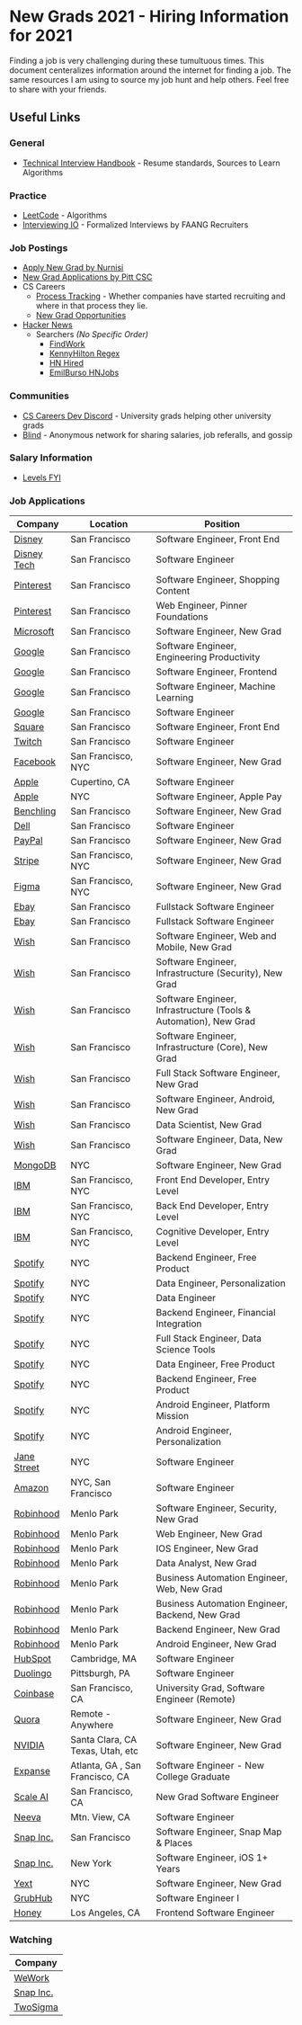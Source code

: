 # New Grads 2021 - **Hiring Information for 2021**
Finding a job is very challenging during these tumultuous times. This document centeralizes information around the internet for finding a job. The same resources I am using to source my job hunt and help others. Feel free to share with your friends. 

## Useful Links
### General
 - [Technical Interview Handbook](https://yangshun.github.io/tech-interview-handbook/introduction) - Resume standards, Sources to Learn Algorithms

### Practice
 - [LeetCode](https://leetcode.com/) - Algorithms
 - [Interviewing IO](https://interviewing.io/) - Formalized Interviews by FAANG Recruiters

### Job Postings
 - [Apply New Grad by Nurnisi](https://github.com/nurnisi/apply-new-grad)
 - [New Grad Applications by Pitt CSC](https://github.com/Pitt-CSC/NewGrad-2021)
 - CS Careers
    - [Process Tracking](https://docs.google.com/spreadsheets/u/1/d/1eyHEKQBgqqXqdVpX2ZndVxmZjCq4m68nBLi5X0MhEX8/edit) - Whether companies have started recruiting and where in that process they lie.
    - [New Grad Opportunities](https://github.com/cscareers-dev/2021-new-grad)
 - [Hacker News](https://hn.algolia.com/?dateRange=all&page=0&prefix=true&query=%22Ask%20HN%3A%20who%20is%20hiring%3F%22%2020&sort=byDate&type=story)
    - Searchers *(No Specific Order)*
        - [FindWork](https://findwork.dev/?source=hn)
        - [KennyHilton Regex](https://kennytilton.github.io/whoishiring/)
        - [HN Hired](https://djqyo3vqv2.execute-api.us-west-1.amazonaws.com/latest/)
        - [EmilBurso HNJobs](https://hnjobs.emilburzo.com/)

### Communities
 - [CS Careers Dev Discord](https://cscareers.dev/) - University grads helping other university grads
 - [Blind](https://www.teamblind.com/) - Anonymous network for sharing salaries, job referalls, and gossip

### Salary Information
 - [Levels FYI](https://www.levels.fyi/)
 
### Job Applications

| Company       | Location       | Position                               |
|---------------|----------------|----------------------------------------|
| [Disney](https://quickzipapply.com/cp/?jobId=110832088&serpOrgId=115076&serpId=36&target=https:%2F%2Fxjobs.brassring.com%2FTGnewUI%2FSearch%2Fhome%2FHomeWithPreLoad%3Fpartnerid%3D25348%26siteid%3D5039%26PageType%3DJobDetails%26jobid%3D765973%26anonLogin%3D1&utm_source=ziprecruiter#home) | San Francisco | Software Engineer, Front End |
| [Disney Tech](https://jobs.disneycareers.com/job/san-francisco/sr-software-eng/391/16179144) | San Francisco | Software Engineer |
| [Pinterest](https://www.pinterestcareers.com/jobs/software-engineer-shopping-content-san-francisco-california-united-states) | San Francisco | Software Engineer, Shopping Content |
| [Pinterest](https://www.pinterestcareers.com/jobs/web-engineer-pinner-foundations-san-francisco-california-united-states) | San Francisco | Web Engineer, Pinner Foundations |
| [Microsoft](https://careers.microsoft.com/students/us/en/job/870956/Full-Time-Opportunities-for-Students-and-Recent-Graduates-Software-Engineer) | San Francisco | Software Engineer, New Grad |
| [Google](https://careers.google.com/jobs/results/72445869200155334-software-engineer-engineering-productivity/?company=Google&company=Google%20Fiber&company=YouTube&employment_type=FULL_TIME&hl=en_US&jlo=en_US&location=San%20Francisco,%20CA,%20USA&q=software%20engineer&sort_by=relevance) | San Francisco | Software Engineer, Engineering Productivity |
| [Google](https://careers.google.com/jobs/results/129174759318397638-software-engineer-front-end/?company=Google&company=Google%20Fiber&company=YouTube&employment_type=FULL_TIME&hl=en_US&jlo=en_US&location=San%20Francisco,%20CA,%20USA&q=software%20engineer&sort_by=relevance) | San Francisco | Software Engineer, Frontend |
| [Google](https://careers.google.com/jobs/results/91589053834502854-software-engineer-machine-learning/?company=Google&company=Google%20Fiber&company=YouTube&employment_type=FULL_TIME&hl=en_US&jlo=en_US&location=San%20Francisco,%20CA,%20USA&q=software%20engineer&sort_by=relevance)| San Francisco | Software Engineer, Machine Learning |
| [Google](https://careers.google.com/jobs/results/82652223323939526-software-engineer/?company=Google&company=Google%20Fiber&company=YouTube&employment_type=FULL_TIME&hl=en_US&jlo=en_US&location=San%20Francisco,%20CA,%20USA&q=software%20engineer&sort_by=relevance) | San Francisco | Software Engineer |
| [Square ](https://www.linkedin.com/jobs/view/software-engineer-frontend-buyer-payment-experiences-at-square-1995031325/?utm_campaign=google_jobs_apply&utm_source=google_jobs_apply&utm_medium=organic) | San Francisco | Software Engineer, Front End |
| [Twitch](https://www.linkedin.com/jobs/view/1991616417/) | San Francisco | Software Engineer |
| [Facebook](https://www.facebook.com/careers/jobs/1559217084255670/?location=New%20York%2C%20NY&utm_campaign=google_jobs_apply&utm_source=google_jobs_apply&utm_medium=organic) | San Francisco, NYC | Software Engineer, New Grad | 
| [Apple](https://www.linkedin.com/jobs/view/1991637281/?alternateChannel=paview) | Cupertino, CA | Software Engineer |
| [Apple](https://jobs.apple.com/en-us/details/200183954/software-engineer-apple-pay) | NYC | Software Engineer, Apple Pay |
| [Benchling](https://www.benchling.com/careers/?gh_jid=2235318#detail) | San Francisco | Software Engineer, New Grad |
| [Dell](https://jobs.dell.com/job/san-francisco/software-engineer/375/17206116?utm_campaign=google_jobs_apply&utm_source=google_jobs_apply&utm_medium=organic) | San Francisco | Software Engineer |
| [PayPal](https://wd1.myworkdaysite.com/recruiting/paypal/jobs/job/San-Jose-CA/Software-Engineer---University-Graduate_R0057736?source=PayPalJobs) | San Francisco | Software Engineer, New Grad |
| [Stripe](https://stripe.com/jobs/listing/2021-new-grad-engineer/2162716) | San Francisco, NYC | Software Engineer, New Grad |
| [Figma](https://jobs.lever.co/figma/31f60538-9c04-4dd3-821d-7980370f9be3) | San Francisco, NYC | Software Engineer, New Grad |
| [Ebay](https://jobs.ebayinc.com/search-jobs?ac=44359) | San Francisco | Fullstack Software Engineer |
| [Ebay](https://jobs.ebayinc.com/job/san-jose/software-engineer/403/1054728320) | San Francisco | Fullstack Software Engineer |
| [Wish](https://jobs.smartrecruiters.com/Wish/743999718632673) | San Francisco | Software Engineer, Web and Mobile, New Grad |
| [Wish](https://jobs.smartrecruiters.com/Wish/743999718269798) | San Francisco | Software Engineer, Infrastructure (Security), New Grad |
| [Wish](https://jobs.smartrecruiters.com/Wish/743999718269729) | San Francisco | Software Engineer, Infrastructure (Tools & Automation), New Grad |
| [Wish](https://jobs.smartrecruiters.com/Wish/743999718269695) | San Francisco | Software Engineer, Infrastructure (Core), New Grad |
| [Wish](https://jobs.smartrecruiters.com/Wish/743999718157952) | San Francisco | Full Stack Software Engineer, New Grad |
| [Wish](https://jobs.smartrecruiters.com/Wish/743999717569944) | San Francisco | Software Engineer, Android, New Grad |
| [Wish](https://jobs.smartrecruiters.com/Wish/743999717412768) | San Francisco | Data Scientist, New Grad |
| [Wish](https://jobs.smartrecruiters.com/Wish/743999717245359) | San Francisco | Software Engineer, Data, New Grad |
| [MongoDB](https://www.mongodb.com/careers/jobs/2309034?utm_campaign=google_jobs_apply&utm_source=google_jobs_apply&utm_medium=organic) | NYC | Software Engineer, New Grad |
| [IBM](https://careers.ibm.com/ShowJob/Id/961830/Entry-Level-Front-End-Developer-2021/) | San Francisco, NYC | Front End Developer, Entry Level |
| [IBM](https://careers.ibm.com/ShowJob/Id/961979/Entry-Level-Back-End-Developer-2021/) | San Francisco, NYC | Back End Developer, Entry Level |
| [IBM](https://careers.ibm.com/ShowJob/Id/961984/Entry-Level-Cognitive-Developer-2021/?lang=en) | San Francisco, NYC | Cognitive Developer, Entry Level |
| [Spotify](https://www.linkedin.com/jobs/view/backend-engineer-free-product-at-spotify-2005145757/?utm_campaign=google_jobs_apply&utm_source=google_jobs_apply&utm_medium=organic) | NYC | Backend Engineer, Free Product |
| [Spotify](https://www.spotifyjobs.com/job/data-engineer-personalization/) | NYC | Data Engineer, Personalization |
| [Spotify](https://www.spotifyjobs.com/job/senior-data-engineer-3/) | NYC | Data Engineer |
| [Spotify](https://www.spotifyjobs.com/job/backend-engineer-financial-integrations-and-tools/) | NYC | Backend Engineer, Financial Integration |
| [Spotify](https://www.spotifyjobs.com/job/full-stack-engineer-data-science-tools-insights-platform/) | NYC | Full Stack Engineer, Data Science Tools |
| [Spotify](https://www.spotifyjobs.com/job/data-engineer-free-product/) | NYC | Data Engineer, Free Product |
| [Spotify](https://www.spotifyjobs.com/job/backend-engineer-free-product/) | NYC | Backend Engineer, Free Product |
| [Spotify](https://www.spotifyjobs.com/job/android-engineer-platform-mission-2/) | NYC | Android Engineer, Platform Mission |
| [Spotify](https://www.spotifyjobs.com/job/android-engineer-personalization/) | NYC | Android Engineer, Personalization |
| [Jane Street](https://www.janestreet.com/join-jane-street/position/4743431002/) | NYC | Software Engineer |
| [Amazon](https://www.amazon.jobs/en/jobs/1153724/software-development-engineer) | NYC, San Francisco | Software Engineer |
| [Robinhood](https://boards.greenhouse.io/robinhood/jobs/2214433) | Menlo Park | Software Engineer, Security, New Grad |
| [Robinhood](https://boards.greenhouse.io/robinhood/jobs/2214452) | Menlo Park | Web Engineer, New Grad |
| [Robinhood](https://boards.greenhouse.io/robinhood/jobs/2214244) | Menlo Park | IOS Engineer, New Grad |
| [Robinhood](https://boards.greenhouse.io/robinhood/jobs/2267832) | Menlo Park | Data Analyst, New Grad |
| [Robinhood](https://boards.greenhouse.io/robinhood/jobs/2274767) | Menlo Park | Business Automation Engineer, Web, New Grad |
| [Robinhood](https://boards.greenhouse.io/robinhood/jobs/2214234) | Menlo Park | Business Automation Engineer, Backend, New Grad |
| [Robinhood](https://boards.greenhouse.io/robinhood/jobs/2214220) | Menlo Park | Backend Engineer, New Grad |
| [Robinhood](https://boards.greenhouse.io/robinhood/jobs/2223637) | Menlo Park | Android Engineer, New Grad |
| [HubSpot](https://boards.greenhouse.io/embed/job_app?token=844714&gh_src=PittCSC) | Cambridge, MA | Software Engineer |
| [Duolingo](https://boards.greenhouse.io/duolingo/jobs/4821271002) | Pittsburgh, PA | Software Engineer |
| [Coinbase](https://www.coinbase.com/careers/positions/1724688) | San Francisco, CA |University Grad, Software Engineer (Remote) |
| [Quora](https://boards.greenhouse.io/quora2/jobs/4810866002?utm_campaign=google_jobs_apply&utm_source=google_jobs_apply&utm_medium=organic) | Remote - Anywhere |Software Engineer, New Grad |
| [NVIDIA](https://nvidia.wd5.myworkdayjobs.com/en-US/UniversityJobs/job/US-MA-Westford/Verification-Engineer---New-College-Grad_JR1924728) | Santa Clara, CA Texas, Utah, etc | Software Engineer, New Grad |
| [Expanse](https://boards.greenhouse.io/embed/job_app?token=4803222002) | Atlanta, GA , San Francisco, CA |Software Engineer - New College Graduate|
| [Scale AI](https://jobs.lever.co/scaleai/41e05b90-7e65-4dac-8676-50be9c1afc27) |San Francisco, CA |New Grad Software Engineer|
| [Neeva](https://jobs.lever.co/neeva/d95ffe9a-0717-49a0-be61-e59c5bf01b49) | Mtn. View, CA | Software Engineer |
| [Snap Inc.](https://wd1.myworkdaysite.com/recruiting/snapchat/snap/job/San-Francisco-California/Software-Engineer_R0014505) | San Francisco | Software Engineer, Snap Map & Places |
| [Snap Inc.](https://wd1.myworkdaysite.com/recruiting/snapchat/snap/job/New-York-New-York/Software-Engineer--iOS-1--Years---NYC_R0014630) | New York | Software Engineer, iOS 1+ Years |
| [Yext](https://boards.greenhouse.io/yext/jobs/2290402?gh_src=iq6m01) | NYC | Software Engineer, New Grad |
| [GrubHub](https://careers-grubhub.icims.com/jobs/10296/software-engineer-i/job?iis=The+Muse&iisn=The+Muse&mode=job&mobile=false&width=990&height=500&bga=true&needsRedirect=false&jan1offset=-300&jun1offset=-240) | NYC | Software Engineer I |
| [Honey](https://jobsearch.paypal-corp.com/en-US/job/frontend-engineer/J3R04J6H4TTBYPQ6P3F) | Los Angeles, CA | Frontend Software Engineer |

### Watching

| Company       | 
|---------------|
| [WeWork](https://careers.wework.com/job-search-results/?category=Technology&location=USA&country=US&radius=25) | 
| [Snap Inc.](https://www.snap.com/jobs/?roles=Engineering&types=Regular)|
| [TwoSigma](https://careers.twosigma.com/careers/SearchJobs/new%20grad)|

